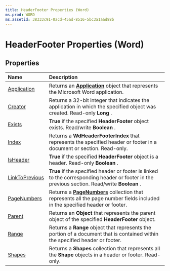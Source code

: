 ```yaml
---
title: HeaderFooter Properties (Word)
ms.prod: WORD
ms.assetid: 38333c91-0acd-45ad-8516-5bc3a1aad88b
---
```



# HeaderFooter Properties (Word)

## Properties



|**Name**|**Description**|
|:-----|:-----|
|[Application](headerfooter-application-property-word.md)|Returns an  **[Application](application-object-word.md)** object that represents the Microsoft Word application.|
|[Creator](headerfooter-creator-property-word.md)|Returns a 32-bit integer that indicates the application in which the specified object was created. Read-only  **Long** .|
|[Exists](headerfooter-exists-property-word.md)| **True** if the specified **HeaderFooter** object exists. Read/write **Boolean** .|
|[Index](headerfooter-index-property-word.md)|Returns a  **WdHeaderFooterIndex** that represents the specified header or footer in a document or section. Read-only.|
|[IsHeader](headerfooter-isheader-property-word.md)| **True** if the specified **HeaderFooter** object is a header. Read-only **Boolean** .|
|[LinkToPrevious](headerfooter-linktoprevious-property-word.md)| **True** if the specified header or footer is linked to the corresponding header or footer in the previous section. Read/write **Boolean** .|
|[PageNumbers](headerfooter-pagenumbers-property-word.md)|Returns a  **[PageNumbers](pagenumbers-object-word.md)** collection that represents all the page number fields included in the specified header or footer.|
|[Parent](headerfooter-parent-property-word.md)|Returns an  **Object** that represents the parent object of the specified **HeaderFooter** object.|
|[Range](headerfooter-range-property-word.md)|Returns a  **Range** object that represents the portion of a document that is contained within the specified header or footer.|
|[Shapes](headerfooter-shapes-property-word.md)|Returns a  **Shapes** collection that represents all the **Shape** objects in a header or footer. Read-only.|

